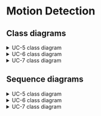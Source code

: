 # Motion Detection

## Class diagrams

<details>
<summary>UC-5 class diagram</summary>
</br>

</details>

<details>
<summary>UC-6 class diagram</summary>
</br>

</details>

<details>
<summary>UC-7 class diagram</summary>
</br>

</details>

## Sequence diagrams

<details>
<summary>UC-5 class diagram</summary>
</br>

![sdUC-5](diagram/UC-5_start_monitoring.png)

</details>

<details>
<summary>UC-6 class diagram</summary>
</br>

![sdUC-6](diagram/UC-6_stop_monitoring.png)

</details>

<details>
<summary>UC-7 class diagram</summary>
</br>

![sdUC-7](diagram/UC-7_stop_alarm.png)

</details>

